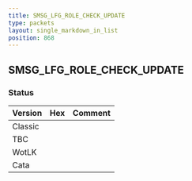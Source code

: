 ```yaml
---
title: SMSG_LFG_ROLE_CHECK_UPDATE
type: packets
layout: single_markdown_in_list
position: 868
---
```


## SMSG_LFG_ROLE_CHECK_UPDATE

### Status

Version | Hex | Comment
---------- | ---------- | ---------- 
Classic |  |  
TBC |  |  
WotLK |  |  
Cata |  |  
